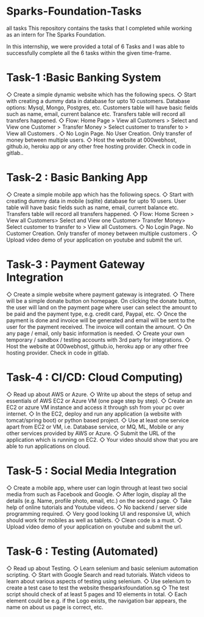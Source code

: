 # Sparks-Foundation-Tasks
all tasks
This repository contains the tasks that I completed while working as an intern for The Sparks Foundation.

In this internship, we were provided a total of 6 Tasks and I was able to successfully complete all the 6 tasks within the given time-frame.
# Task-1 :Basic Banking System
◇ Create a simple dynamic website which has the following specs.
◇ Start with creating a dummy data in database for upto 10
customers. Database options: Mysql, Mongo, Postgres, etc.
Customers table will have basic fields such as name, email,
current balance etc. Transfers table will record all transfers
happened.
◇ Flow: Home Page > View all Customers > Select and View one
Customer > Transfer Money > Select customer to transfer to >
View all Customers .
◇ No Login Page. No User Creation. Only transfer of money
between multiple users.
◇ Host the website at 000webhost, github.io, heroku app or any
other free hosting provider. Check in code in gitlab..


# Task-2 : Basic Banking App
◇ Create a simple mobile app which has the following specs.
◇ Start with creating dummy data in mobile (sqlite) database
for upto 10 users. User table will have basic fields such as
name, email, current balance etc. Transfers table will record
all transfers happened.
◇ Flow: Home Screen > View all Customers> Select and View
one Customer> Transfer Money> Select customer to transfer
to > View all Customers.
◇ No Login Page. No Customer Creation. Only transfer of money
between multiple customers .
◇ Upload video demo of your application on youtube and
submit the url.


# Task-3 : Payment Gateway Integration
◇ Create a simple website where payment gateway is integrated.
◇ There will be a simple donate button on homepage. On clicking
the donate button, the user will land on the payment page where
user can select the amount to be paid and the payment type, e.g.
credit card, Paypal, etc.
◇ Once the payment is done and invoice will be generated and
email will be sent to the user for the payment received. The
invoice will contain the amount.
◇ On any page / email, only basic information is needed.
◇ Create your own temporary / sandbox / testing accounts with 3rd
party for integrations.
◇ Host the website at 000webhost, github.io, heroku app or any
other free hosting provider. Check in code in gitlab.


# Task-4 : CI/CD: Cloud Computing)
◇ Read up about AWS or Azure.
◇ Write up about the steps of setup and essentials of AWS EC2
or Azure VM (one page step by step).
◇ Create an EC2 or azure VM instance and access it through
ssh from your pc over internet.
◇ In the EC2, deploy and run any application (a website with
tomcat/spring boot) or python based project.
◇ Use at least one service apart from EC2 or VM, i.e. Database
service, or MQ, ML, Mobile or any other services provided by
AWS or Azure.
◇ Submit the URL of the application which is running on EC2.
◇ Your video should show that you are able to run applications
on cloud.


# Task-5 : Social Media Integration
◇ Create a mobile app, where user can login through at least
two social media from such as Facebook and Google.
◇ After login, display all the details (e.g. Name, profile photo,
email, etc.) on the second page.
◇ Take help of online tutorials and Youtube videos.
◇ No backend / server side programming required.
◇ Very good looking UI and responsive UI, which should work
for mobiles as well as tablets.
◇ Clean code is a must.
◇ Upload video demo of your application on youtube and
submit the url.


# Task-6 : Testing (Automated)
◇ Read up about Testing.
◇ Learn selenium and basic selenium automation scripting.
◇ Start with Google Search and read tutorials. Watch videos to
learn about various aspects of testing using selenium.
◇ Use selenium to create a test case to test the website
thesparksfoundation.sg
◇ The test script should check of at least 5 pages and 10
elements in total.
◇ Each element could be e.g. if the Logo exists, the navigation
bar appears, the name on about us page is correct, etc.
